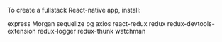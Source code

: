 To create a fullstack React-native app, install:

express
Morgan
sequelize
pg
axios
react-redux
redux
redux-devtools-extension
redux-logger
redux-thunk
watchman
